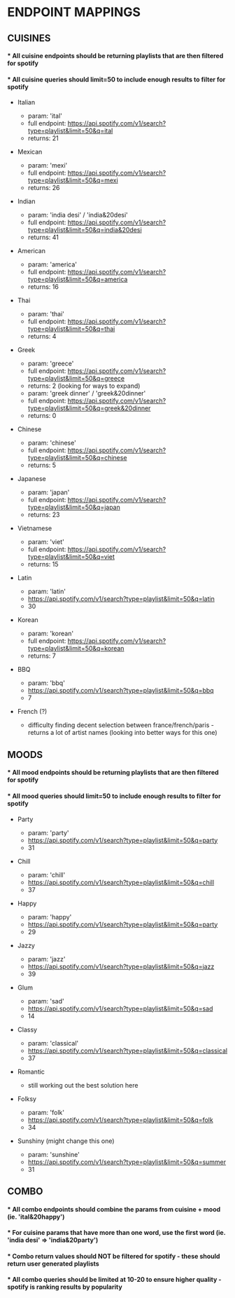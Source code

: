 # ENDPOINT MAPPINGS

## CUISINES
#### * All cuisine endpoints should be returning playlists that are then filtered for spotify
#### * All cuisine queries should limit=50 to include enough results to filter for spotify


* Italian
  - param: 'ital'
  - full endpoint: https://api.spotify.com/v1/search?type=playlist&limit=50&q=ital
  - returns: 21

* Mexican
  - param: 'mexi'
  - full endpoint: https://api.spotify.com/v1/search?type=playlist&limit=50&q=mexi
  - returns: 26

* Indian
  - param: 'india desi' / 'india&20desi'
  - full endpoint: https://api.spotify.com/v1/search?type=playlist&limit=50&q=india&20desi
  - returns: 41

* American
  - param: 'america'
  - full endpoint: https://api.spotify.com/v1/search?type=playlist&limit=50&q=america
  - returns: 16

* Thai
  - param: 'thai'
  - full endpoint: https://api.spotify.com/v1/search?type=playlist&limit=50&q=thai
  - returns: 4

* Greek
  - param: 'greece'
  - full endpoint: https://api.spotify.com/v1/search?type=playlist&limit=50&q=greece
  - returns: 2
  (looking for ways to expand)
  - param: 'greek dinner' / 'greek&20dinner'
  - full endpoint: https://api.spotify.com/v1/search?type=playlist&limit=50&q=greek&20dinner
  - returns: 0

* Chinese
  - param: 'chinese'
  - full endpoint: https://api.spotify.com/v1/search?type=playlist&limit=50&q=chinese
  - returns: 5

* Japanese
  - param: 'japan'
  - full endpoint: https://api.spotify.com/v1/search?type=playlist&limit=50&q=japan
  - returns: 23

* Vietnamese
  - param: 'viet'
  - full endpoint: https://api.spotify.com/v1/search?type=playlist&limit=50&q=viet
  - returns: 15

* Latin
  - param: 'latin'
  - https://api.spotify.com/v1/search?type=playlist&limit=50&q=latin
  - 30

* Korean
  - param: 'korean'
  - full endpoint: https://api.spotify.com/v1/search?type=playlist&limit=50&q=korean
  - returns: 7

* BBQ
  - param: 'bbq'
  - https://api.spotify.com/v1/search?type=playlist&limit=50&q=bbq
  - 7

* French (?)
  - difficulty finding decent selection between france/french/paris - returns a lot of artist names (looking into better ways for this one)


## MOODS
#### * All mood endpoints should be returning playlists that are then filtered for spotify
#### * All mood queries should limit=50 to include enough results to filter for spotify


* Party
  - param: 'party'
  - https://api.spotify.com/v1/search?type=playlist&limit=50&q=party
  - 31

* Chill
  - param: 'chill'
  - https://api.spotify.com/v1/search?type=playlist&limit=50&q=chill
  - 37

* Happy
  - param: 'happy'
  - https://api.spotify.com/v1/search?type=playlist&limit=50&q=party
  - 29

* Jazzy
  - param: 'jazz'
  - https://api.spotify.com/v1/search?type=playlist&limit=50&q=jazz
  - 39

* Glum
  - param: 'sad'
  - https://api.spotify.com/v1/search?type=playlist&limit=50&q=sad
  - 14

* Classy
  - param: 'classical'
  - https://api.spotify.com/v1/search?type=playlist&limit=50&q=classical
  - 37

* Romantic
  - still working out the best solution here

* Folksy
  - param: 'folk'
  - https://api.spotify.com/v1/search?type=playlist&limit=50&q=folk
  - 34

* Sunshiny (might change this one)
  - param: 'sunshine'
  - https://api.spotify.com/v1/search?type=playlist&limit=50&q=summer
  - 31


## COMBO
#### * All combo endpoints should combine the params from cuisine + mood (ie. 'ital&20happy')
#### * For cuisine params that have more than one word, use the first word (ie. 'india desi' => 'india&20party')
#### * Combo return values should NOT be filtered for spotify - these should return user generated playlists
#### * All combo queries should be limited at 10-20 to ensure higher quality - spotify is ranking results by popularity
